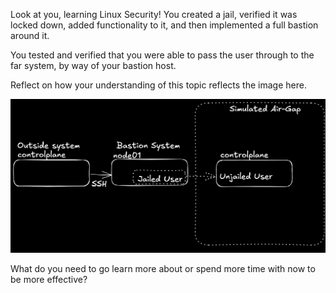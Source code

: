 Look at you, learning Linux Security!
You created a jail, verified it was locked down, added functionality to it, and then implemented a full bastion around it.

You tested and verified that you were able to pass the user through to the far system, by way of your bastion host.

Reflect on how your understanding of this topic reflects the image here.

![bastion](assets/bastion.png)

What do you need to go learn more about or spend more time with now to be more effective?